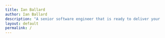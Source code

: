 ```yaml
---
title: Ian Ballard
author: Ian Ballard
description: "A senior software engineer that is ready to deliver your next web app"
layout: default
permalink: /
---
```

